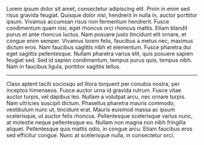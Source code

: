 Lorem ipsum dolor sit amet, consectetur adipiscing elit. Proin in enim sed risus gravida feugiat. Quisque dolor nisl, hendrerit in nulla in, auctor porttitor ipsum. Vivamus accumsan risus non fermentum hendrerit. Fusce condimentum quam nisi, eget rhoncus orci rhoncus mattis. Etiam blandit purus et ante rhoncus luctus. Nam posuere justo tincidunt elit ornare, et congue enim semper. Vivamus lorem felis, faucibus a metus nec, maximus dictum eros. Nam faucibus sagittis nibh et elementum. Fusce pharetra dui eget sagittis pellentesque. Nullam pharetra varius elit, quis posuere sapien feugiat sed. Sed id sapien condimentum, tempus purus quis, tempus nibh. Nam in faucibus ligula, porttitor sagittis tellus.

---

Class aptent taciti sociosqu ad litora torquent per conubia nostra, per inceptos himenaeos. Fusce auctor urna id gravida rutrum. Fusce vitae auctor turpis, vel dapibus leo. Nullam a volutpat arcu, nec ornare turpis. Nam ultricies suscipit dictum. Phasellus pharetra mauris commodo, vestibulum nunc ut, tincidunt erat. Mauris euismod massa ac ipsum scelerisque, ut auctor felis rhoncus. Pellentesque scelerisque varius nunc, at molestie neque pellentesque eu. Nullam non magna non nibh fringilla aliquet. Pellentesque quis mattis odio, in congue arcu. Etiam faucibus eros sed efficitur congue. Nunc at scelerisque nulla, in consectetur orci.
